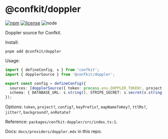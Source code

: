 # @confkit/doppler

[![npm](https://img.shields.io/npm/v/%40confkit%2Fdoppler)](https://www.npmjs.com/package/@confkit/doppler) [![license](https://img.shields.io/badge/license-MIT-blue)](https://github.com/alexdotpink/confkit/blob/main/LICENSE) ![node](https://img.shields.io/badge/node-%3E%3D18-brightgreen)

Doppler source for Confkit.

Install:

```
pnpm add @confkit/doppler
```

Usage:

```ts
import { defineConfig, s } from 'confkit';
import { dopplerSource } from '@confkit/doppler';

export const config = defineConfig({
  sources: [dopplerSource({ token: process.env.DOPPLER_TOKEN!, project: 'myproj', config: 'prod' })],
  schema: { DATABASE_URL: s.string(), STRIPE_SECRET: s.secret(s.string()) },
});
```

Options: `token`, `project?`, `config?`, `keyPrefix?`, `mapNameToKey?`, `ttlMs?`, `jitter?`, `background?`, `onRotate?`

Reference: `packages/confkit-doppler/src/index.ts:1`.

Docs: `docs/providers/doppler.mdx` in this repo.

